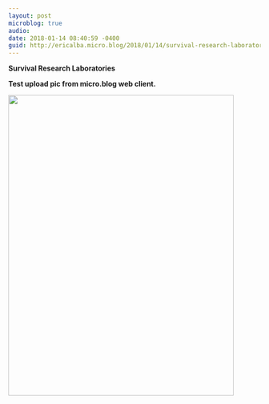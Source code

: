 ```yaml
---
layout: post
microblog: true
audio: 
date: 2018-01-14 08:40:59 -0400
guid: http://ericalba.micro.blog/2018/01/14/survival-research-laboratoriestest.html
---
```

**Survival Research Laboratories**

__Test upload pic from micro.blog web client.__



<img src="http://micro.ericalba.com/uploads/2018/ecb5fba6ea.jpg" width="450" height="600" />
